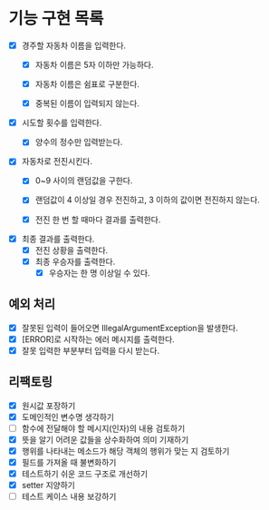 # 기능 구현 목록

- [x] 경주할 자동차 이름을 입력한다.
  - [x] 자동차 이름은 5자 이하만 가능하다.
  - [x] 자동차 이름은 쉼표로 구분한다.
  - [x] 중복된 이름이 입력되지 않는다.
  

- [x] 시도할 횟수를 입력한다.
  - [x] 양수의 정수만 입력받는다.
  

- [x] 자동차로 전진시킨다.
  - [x] 0~9 사이의 랜덤값을 구한다.
  - [x] 랜덤값이 4 이상일 경우 전진하고, 3 이하의 값이면 전진하지 않는다.
  - [x] 전진 한 번 할 때마다 결과를 출력한다.
  

- [x] 최종 결과를 출력한다.
  - [x] 전진 상황을 출력한다.
  - [x] 최종 우승자를 출력한다.
    - [x] 우승자는 한 명 이상일 수 있다.

## 예외 처리
- [x] 잘못된 입력이 들어오면 IllegalArgumentException을 발생한다.
- [x] [ERROR]로 시작하는 에러 메시지를 출력한다.
- [x] 잘못 입력한 부분부터 입력을 다시 받는다.

## 리팩토링
- [x] 원시값 포장하기
- [x] 도메인적인 변수명 생각하기
- [ ] 함수에 전달해야 할 메시지(인자)의 내용 검토하기
- [x] 뜻을 알기 어려운 값들을 상수화하여 의미 기재하기
- [x] 행위를 나타내는 메소드가 해당 객체의 행위가 맞는 지 검토하기
- [x] 필드를 가져올 때 불변화하기
- [x] 테스트하기 쉬운 코드 구조로 개선하기
- [x] setter 지양하기
- [ ] 테스트 케이스 내용 보강하기
